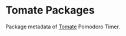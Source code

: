 # Tomate Packages

Package metadata of [Tomate](https://github.com/eliostvs/tomate-gtk) Pomodoro Timer.
